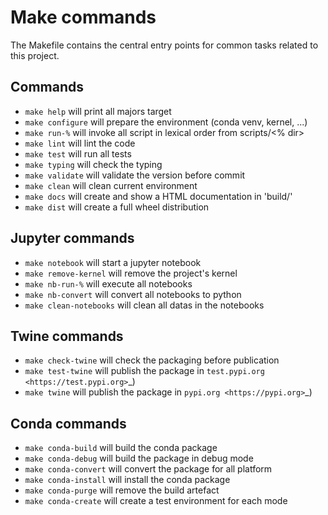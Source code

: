 # Make commands

The Makefile contains the central entry points for common tasks related to this project.

## Commands
* `make help` will print all majors target
* `make configure`  will prepare the environment (conda venv, kernel, ...)
* `make run-%` will invoke all script in lexical order from scripts/<% dir>
* `make lint` will lint the code
* `make test` will run all tests
* `make typing` will check the typing
* `make validate` will validate the version before commit
* `make clean` will clean current environment
* `make docs` will create and show a HTML documentation in 'build/'
* `make dist` will create a full wheel distribution

## Jupyter commands
* `make notebook` will start a jupyter notebook
* `make remove-kernel` will remove the project's kernel
* `make nb-run-%` will execute all notebooks
* `make nb-convert` will convert all notebooks to python
* `make clean-notebooks` will clean all datas in the notebooks

## Twine commands
* `make check-twine` will check the packaging before publication
* `make test-twine` will publish the package in `test.pypi.org <https://test.pypi.org>`_)
* `make twine` will publish the package in `pypi.org <https://pypi.org>`_)

## Conda commands
* `make conda-build` will build the conda package
* `make conda-debug` will build the package in debug mode
* `make conda-convert` will convert the package for all platform
* `make conda-install` will install the conda package
* `make conda-purge` will remove the build artefact
* `make conda-create` will create a test environment for each mode


